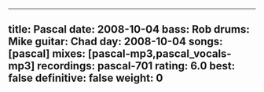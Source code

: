 
---
title: Pascal
date: 2008-10-04
bass:	Rob
drums:	Mike
guitar:	Chad
day: 2008-10-04
songs: [pascal]
mixes: [pascal-mp3,pascal_vocals-mp3]
recordings: pascal-701
rating: 6.0
best: false
definitive: false
weight: 0
---

